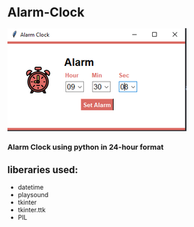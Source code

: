 # Alarm-Clock
![app image](sample.PNG)
### Alarm Clock using python in 24-hour format

## liberaries used:
- datetime
- playsound
- tkinter
- tkinter.ttk
- PIL

